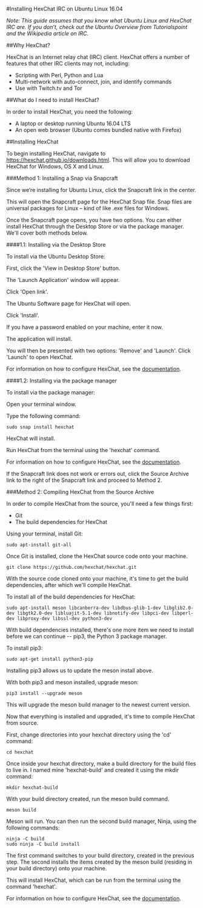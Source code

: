 #Installing HexChat IRC on Ubuntu Linux 16.04

_Note: This guide assumes that you know what Ubuntu Linux and HexChat IRC are. If you don’t, check out the Ubuntu Overview from Tutorialspoint and the Wikipedia article on IRC._

##Why HexChat?

HexChat is an Internet relay chat (IRC) client. HexChat offers a number of features that other IRC clients may not, including:
* Scripting with Perl, Python and Lua
* Multi-network with auto-connect, join, and identify commands
* Use with Twitch.tv and Tor

##What do I need to install HexChat?

In order to install HexChat, you need the following:
* A laptop or desktop running Ubuntu 16.04 LTS
* An open web browser (Ubuntu comes bundled native with Firefox)

##Installing HexChat

To begin installing HexChat, navigate to https://hexchat.github.io/downloads.html. This will allow you to download HexChat for Windows, OS X and Linux. 

###Method 1: Installing a Snap via Snapcraft

Since we’re installing for Ubuntu Linux, click the Snapcraft link in the center.

This will open the Snapcraft page for the HexChat Snap file. Snap files are universal packages for Linux – kind of like .exe files for Windows.

Once the Snapcraft page opens, you have two options. You can either install HexChat through the Desktop Store or via the package manager. We'll cover both methods below.

####1.1: Installing via the Desktop Store

To install via the Ubuntu Desktop Store:

First, click the 'View in Desktop Store' button.

The 'Launch Application' window will appear.

Click 'Open link'.

The Ubuntu Software page for HexChat will open.

Click 'Install'.

If you have a password enabled on your machine, enter it now.

The application will install.

You will then be presented with two options: 'Remove' and 'Launch'. Click 'Launch' to open HexChat.

For information on how to configure HexChat, see the [documentation](https://hexchat.readthedocs.io/en/latest/appearance.html).

####1.2: Installing via the package manager

To install via the package manager:

Open your terminal window.

Type the following command:

    sudo snap install hexchat

HexChat will install.

Run HexChat from the terminal using the 'hexchat' command.

For information on how to configure HexChat, see the [documentation](https://hexchat.readthedocs.io/en/latest/appearance.html).

If the Snapcraft link does not work or errors out, click the Source Archive link to the right of the Snapcraft link and proceed to Method 2.

###Method 2: Compiling HexChat from the Source Archive

In order to compile HexChat from the source, you'll need a few things first:

* Git
* The build dependencies for HexChat

Using your terminal, install Git:

    sudo apt-install git-all

Once Git is installed, clone the HexChat source code onto your machine.

    git clone https://github.com/hexchat/hexchat.git

With the source code cloned onto your machine, it's time to get the build dependencies, after which we'll compile HexChat.

To install all of the build dependencies for HexChat:

    sudo apt-install meson libcanberra-dev libdbus-glib-1-dev libglib2.0-dev libgtk2.0-dev libluajit-5.1-dev libnotify-dev libpci-dev libperl-dev libproxy-dev libssl-dev python3-dev

With build dependencies installed, there's one more item we need to install before we can continue -- pip3, the Python 3 package manager.

To install pip3:

    sudo apt-get install python3-pip

Installing pip3 allows us to update the meson install above.

With both pip3 and meson installed, upgrade meson:

    pip3 install --upgrade meson

This will upgrade the meson build manager to the newest current version.

Now that everything is installed and upgraded, it's time to compile HexChat from source.

First, change directories into your hexchat directory using the 'cd' command:

    cd hexchat

Once inside your hexchat directory, make a build directory for the build files to live in. I named mine 'hexchat-build' and created it using the mkdir command:

    mkdir hexchat-build

With your build directory created, run the meson build command.

    meson build

Meson will run. You can then run the second build manager, Ninja, using the following commands:

    ninja -C build
    sudo ninja -C build install

The first command switches to your build directory, created in the previous step. The second installs the items created by the meson build (residing in your build directory) onto your machine.

This will install HexChat, which can be run from the terminal using the command 'hexchat'.

For information on how to configure HexChat, see the [documentation](https://hexchat.readthedocs.io/en/latest/appearance.html).
